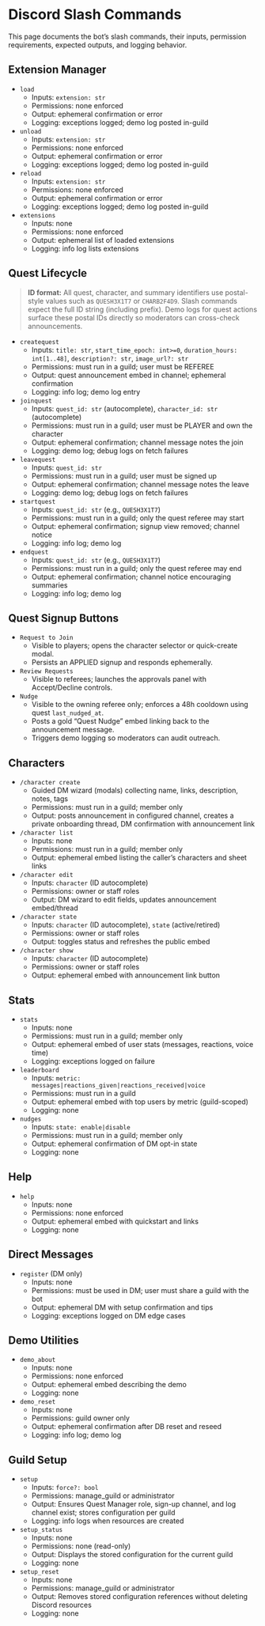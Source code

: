 # Discord Slash Commands

This page documents the bot’s slash commands, their inputs, permission requirements, expected outputs, and logging behavior.

## Extension Manager
- `load`
  - Inputs: `extension: str`
  - Permissions: none enforced
  - Output: ephemeral confirmation or error
  - Logging: exceptions logged; demo log posted in-guild
- `unload`
  - Inputs: `extension: str`
  - Permissions: none enforced
  - Output: ephemeral confirmation or error
  - Logging: exceptions logged; demo log posted in-guild
- `reload`
  - Inputs: `extension: str`
  - Permissions: none enforced
  - Output: ephemeral confirmation or error
  - Logging: exceptions logged; demo log posted in-guild
- `extensions`
  - Inputs: none
  - Permissions: none enforced
  - Output: ephemeral list of loaded extensions
  - Logging: info log lists extensions

## Quest Lifecycle

> **ID format:** All quest, character, and summary identifiers use postal-style values such as `QUESH3X1T7` or `CHARB2F4D9`. Slash commands expect the full ID string (including prefix).
> Demo logs for quest actions surface these postal IDs directly so moderators can cross-check announcements.

- `createquest`
  - Inputs: `title: str`, `start_time_epoch: int>=0`, `duration_hours: int[1..48]`, `description?: str`, `image_url?: str`
  - Permissions: must run in a guild; user must be REFEREE
  - Output: quest announcement embed in channel; ephemeral confirmation
  - Logging: info log; demo log entry
- `joinquest`
  - Inputs: `quest_id: str` (autocomplete), `character_id: str` (autocomplete)
  - Permissions: must run in a guild; user must be PLAYER and own the character
  - Output: ephemeral confirmation; channel message notes the join
  - Logging: demo log; debug logs on fetch failures
- `leavequest`
  - Inputs: `quest_id: str`
  - Permissions: must run in a guild; user must be signed up
  - Output: ephemeral confirmation; channel message notes the leave
  - Logging: demo log; debug logs on fetch failures
- `startquest`
  - Inputs: `quest_id: str` (e.g., `QUESH3X1T7`)
  - Permissions: must run in a guild; only the quest referee may start
  - Output: ephemeral confirmation; signup view removed; channel notice
  - Logging: info log; demo log
- `endquest`
  - Inputs: `quest_id: str` (e.g., `QUESH3X1T7`)
  - Permissions: must run in a guild; only the quest referee may end
  - Output: ephemeral confirmation; channel notice encouraging summaries
  - Logging: info log; demo log

## Quest Signup Buttons

- `Request to Join`
  - Visible to players; opens the character selector or quick-create modal.
  - Persists an APPLIED signup and responds ephemerally.
- `Review Requests`
  - Visible to referees; launches the approvals panel with Accept/Decline controls.
- `Nudge`
  - Visible to the owning referee only; enforces a 48h cooldown using quest `last_nudged_at`.
  - Posts a gold “Quest Nudge” embed linking back to the announcement message.
  - Triggers demo logging so moderators can audit outreach.

## Characters

- `/character create`
  - Guided DM wizard (modals) collecting name, links, description, notes, tags
  - Permissions: must run in a guild; member only
  - Output: posts announcement in configured channel, creates a private onboarding thread, DM confirmation with announcement link
- `/character list`
  - Inputs: none
  - Permissions: must run in a guild; member only
  - Output: ephemeral embed listing the caller’s characters and sheet links
- `/character edit`
  - Inputs: `character` (ID autocomplete)
  - Permissions: owner or staff roles
  - Output: DM wizard to edit fields, updates announcement embed/thread
- `/character state`
  - Inputs: `character` (ID autocomplete), `state` (active/retired)
  - Permissions: owner or staff roles
  - Output: toggles status and refreshes the public embed
- `/character show`
  - Inputs: `character` (ID autocomplete)
  - Permissions: owner or staff roles
  - Output: ephemeral embed with announcement link button

## Stats

- `stats`
  - Inputs: none
  - Permissions: must run in a guild; member only
  - Output: ephemeral embed of user stats (messages, reactions, voice time)
  - Logging: exceptions logged on failure
- `leaderboard`
  - Inputs: `metric: messages|reactions_given|reactions_received|voice`
  - Permissions: must run in a guild
  - Output: ephemeral embed with top users by metric (guild-scoped)
  - Logging: none
- `nudges`
  - Inputs: `state: enable|disable`
  - Permissions: must run in a guild; member only
  - Output: ephemeral confirmation of DM opt-in state
  - Logging: none

## Help

- `help`
  - Inputs: none
  - Permissions: none enforced
  - Output: ephemeral embed with quickstart and links
  - Logging: none

## Direct Messages

- `register` (DM only)
  - Inputs: none
  - Permissions: must be used in DM; user must share a guild with the bot
  - Output: ephemeral DM with setup confirmation and tips
  - Logging: exceptions logged on DM edge cases

## Demo Utilities

- `demo_about`
  - Inputs: none
  - Permissions: none enforced
  - Output: ephemeral embed describing the demo
  - Logging: none
- `demo_reset`
  - Inputs: none
  - Permissions: guild owner only
  - Output: ephemeral confirmation after DB reset and reseed
  - Logging: info log; demo log

## Guild Setup
- `setup`
  - Inputs: `force?: bool`
  - Permissions: manage_guild or administrator
  - Output: Ensures Quest Manager role, sign-up channel, and log channel exist; stores configuration per guild
  - Logging: info logs when resources are created
- `setup_status`
  - Inputs: none
  - Permissions: none (read-only)
  - Output: Displays the stored configuration for the current guild
  - Logging: none
- `setup_reset`
  - Inputs: none
  - Permissions: manage_guild or administrator
  - Output: Removes stored configuration references without deleting Discord resources
  - Logging: none
